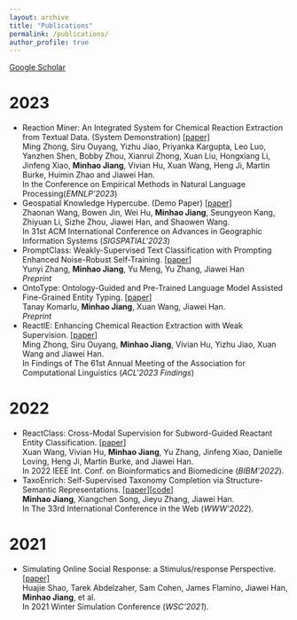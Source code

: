 ```yaml
---
layout: archive
title: "Publications"
permalink: /publications/
author_profile: true
---
```

[Google Scholar](https://scholar.google.com/citations?hl=en&view_op=list_works&authuser=1&gmla=AJsN-F4ncr6IwI5KoJbOBk1XKphtF7puaBPmcg-6M1Ik8VjaNl9Bg8uk4T_hONUaN_lEWGAjFfFwZkUA7sAmWOD_iy-YcyAzow&user=Qzm-cLIAAAAJ)
# 2023

* Reaction Miner: An Integrated System for Chemical Reaction Extraction from Textual Data. (System Demonstration) [[paper]]()\
Ming Zhong, Siru Ouyang, Yizhu Jiao, Priyanka Kargupta, Leo Luo, Yanzhen Shen, Bobby Zhou, Xianrui Zhong, Xuan Liu, Hongxiang Li, Jinfeng Xiao, **Minhao Jiang**, Vivian Hu, Xuan Wang, Heng Ji, Martin Burke, Huimin Zhao and Jiawei Han.\
In the Conference on Empirical Methods in Natural Language Processing(*EMNLP'2023*)
* Geospatial Knowledge Hypercube. (Demo Paper) [[paper]]()\
Zhaonan Wang, Bowen Jin, Wei Hu, **Minhao Jiang**, Seungyeon Kang, Zhiyuan Li, Sizhe Zhou, Jiawei Han, and Shaowen Wang.\
In 31st ACM International Conference on Advances in Geographic Information Systems (*SIGSPATIAL'2023*)
* PromptClass: Weakly-Supervised Text Classification with Prompting Enhanced Noise-Robust Self-Training. [[paper](https://arxiv.org/abs/2305.13723)]\
Yunyi Zhang, **Minhao Jiang**, Yu Meng, Yu Zhang, Jiawei Han\
*Preprint*
* OntoType: Ontology-Guided and Pre-Trained Language Model Assisted Fine-Grained Entity Typing. [[paper](https://arxiv.org/abs/2305.12307)]\
Tanay Komarlu, **Minhao Jiang**, Xuan Wang, Jiawei Han.\
*Preprint*
* ReactIE: Enhancing Chemical Reaction Extraction with Weak Supervision. [[paper](https://arxiv.org/abs/2307.01448)]\
Ming Zhong, Siru Ouyang, **Minhao Jiang**, Vivian Hu, Yizhu Jiao, Xuan Wang and Jiawei Han.\
In Findings of The 61st Annual Meeting of the Association for Computational Linguistics (*ACL'2023 Findings*)

# 2022

* ReactClass: Cross-Modal Supervision for Subword-Guided Reactant Entity Classification. [[paper](https://ieeexplore.ieee.org/document/9995489)]\
Xuan Wang, Vivian Hu, **Minhao Jiang**, Yu Zhang, Jinfeng Xiao, Danielle Loving, Heng Ji, Martin Burke, and Jiawei Han.\
In 2022 IEEE Int. Conf. on Bioinformatics and Biomedicine (*BIBM'2022*).
* TaxoEnrich: Self-Supervised Taxonomy Completion via Structure-Semantic Representations. [[paper](https://arxiv.org/abs/2202.04887)][[code](https://github.com/minhaoJ2/TaxoEnrich)]\
**Minhao Jiang**, Xiangchen Song, Jieyu Zhang, Jiawei Han.\
In The 33rd International Conference in the Web (*WWW'2022*).

# 2021

* Simulating Online Social Response: a Stimulus/response Perspective. [[paper]](https://www.cs.rpi.edu/~szymansk/papers/WSC_SocialSystems-4.13.pdf)\
Huajie Shao, Tarek Abdelzaher, Sam Cohen, James Flamino, Jiawei Han, **Minhao Jiang**, et al.\
In 2021 Winter Simulation Conference (*WSC'2021*).

